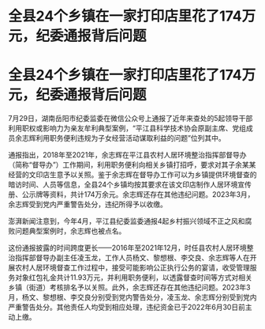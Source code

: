 # 全县24个乡镇在一家打印店里花了174万元，纪委通报背后问题

# 全县24个乡镇在一家打印店里花了174万元，纪委通报背后问题

7月29日，湖南岳阳市纪委监委在微信公众号上通报了近年来查处的5起领导干部利用职权或影响力为亲友牟利典型案例，“平江县科学技术协会原副主席、党组成员余志辉利用职务便利违规为子女经营活动谋取利益的问题”位列其中。

通报指出，2018年至2021年，余志辉在平江县农村人居环境整治指挥部督导办（简称“督导办”）工作期间，利用职务便利向相关乡镇打招呼，要求对其子余某某经营的文印店生意予以关照。鉴于余志辉在督导办工作可以为乡镇提供环境督查的暗访时间、人员等信息，全县24个乡镇均按其要求在该文印店制作人居环境宣传册、公示牌等资料，共计174万余元。余志辉还存在其他违纪问题。2023年3月，余志辉受到党内严重警告处分，违纪所得予以收缴。

澎湃新闻注意到，今年4月，平江县纪委监委通报4起乡村振兴领域不正之风和腐败问题典型案例时，余志辉也被点名。

这份通报披露的时间跨度更长——2016年至2021年12月，时任县农村人居环境整治指挥部督导办副主任凌玉龙，工作人员杨文、黎想根、李交良、余志辉等人在开展农村人居环境督查工作过程中，接受可能影响公正执行公务的宴请，收受管理服务对象红包礼金共计11.93万元，并利用职务便利，以透露督查时间等方式对相关乡镇（街道）考核排名予以关照。此外，余志辉还存在其他违纪问题。2023年3月，杨文、黎想根、李交良分别受到党内警告处分，凌玉龙、余志辉分别受到党内严重警告处分。其他责任人均受到相应处理，违纪资金已于2022年6月30日前主动上缴。

